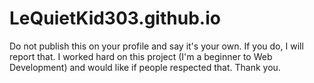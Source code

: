 # LeQuietKid303.github.io

Do not publish this on your profile and say it's your own. If you do, I will report that. I worked hard on this project (I'm a beginner to Web Development) and would like if people respected that. Thank you.
